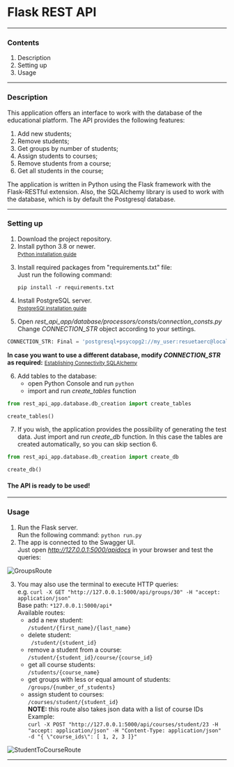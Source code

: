 # Flask REST API

___

### Contents

1. Description
2. Setting up
3. Usage

---

### Description

This application offers an interface to work with the database of the educational platform. The API provides the
following features:

1. Add new students;
2. Remove students;
3. Get groups by number of students;
4. Assign students to courses;
5. Remove students from a course;
6. Get all students in the course;

The application is written in Python using the Flask framework with the Flask-RESTful extension. Also, the SQLAlchemy
library is used to work with the database, which is by default the Postgresql database.


---

### Setting up

1. Download the project repository.
2. Install python 3.8 or newer.  
   <small>[Python installation guide][python-link]</small>

[python-link]: https://wiki.python.org/moin/BeginnersGuide/Download

3. Install required packages from "requirements.txt" file:  
   Just run the following command:
    ``` 
    pip install -r requirements.txt
    ```
4. Install PostgreSQL server.  
   <small>[PostgreSQl installation guide][postgresql-link]</small>

[postgresql-link]: https://www.postgresql.org/docs/current/tutorial-install.html

5. Open *rest_api_app/database/processors/consts/connection_consts.py*  
   Change *CONNECTION_STR* object according to your settings.

```python 
CONNECTION_STR: Final = 'postgresql+psycopg2://my_user:resuetaerc@localhost:5432/flask_rest_api'
```

**In case you want to use a different database, modify *CONNECTION_STR* as
required:** <small>[Establishing Connectivity SQLAlchemy][sqlalchemy-link]</small>

[sqlalchemy-link]: https://docs.sqlalchemy.org/en/20/tutorial/engine.html

6. Add tables to the database:
   * open Python Console and run `python`
   * import and run *create_tables* function

```python
from rest_api_app.database.db_creation import create_tables

create_tables()
```

7. If you wish, the application provides the possibility of generating the test data. Just import and run *create_db*
   function. In this case the tables are created automatically, so you can skip section 6.

```python
from rest_api_app.database.db_creation import create_db

create_db()
```

#### The API is ready to be used!

---

### Usage

1. Run the Flask server.  
   Run the following command: `python run.py`
2. The app is connected to the Swagger UI.  
   Just open *http://127.0.0.1:5000/apidocs* in your browser and test the queries:

![GroupsRoute][swagger-groups]

[swagger-groups]: https://downloader.disk.yandex.ru/preview/a9ce78a8913e9e77b915a464ea50dfbffb77dbfd269438b3f4953d7903d6138f/6258e721/UkvRzvceM4VvSEtek4rudaXIZKz1nEOoa53cbrvirpqyp4mhwccD3CzcJzXv22x4q1D4Lyu9cb3_9Z1SFIdojA%3D%3D?uid=0&filename=Swagger%20Groups.png&disposition=inline&hash=&limit=0&content_type=image%2Fpng&owner_uid=0&tknv=v2&size=2048x2048

3. You may also use the terminal to execute HTTP queries:  
   e.g. `curl -X GET "http://127.0.0.1:5000/api/groups/30" -H "accept: application/json"`  
   Base path: `*127.0.0.1:5000/api*`  
   Available routes:
    - add a new student:  
      `/student/{first_name}/{last_name}`
    - delete student:  
     ` /student/{student_id}`
   - remove a student from a course:  
     `/student/{student_id}/course/{course_id}`
    - get all course students:  
      `/students/{course_name}`
    - get groups with less or equal amount of students:  
      `/groups/{number_of_students}`
    - assign student to courses:  
      `/courses/student/{student_id}`  
      **NOTE:** this route also takes json data with a list of course IDs  
      Example:  
      `curl -X POST "http://127.0.0.1:5000/api/courses/student/23 -H "accept: application/json" -H "Content-Type: application/json" -d "{ \"course_ids\": [ 1, 2, 3 ]}"`

![StudentToCourseRoute][swagger-courses]

[swagger-courses]: https://downloader.disk.yandex.ru/preview/992f07b23f0357d41b15586f9418cde10cd1022493740c766b74d21258046ee9/6258ec7a/AnHYsVYv6QP4uWRK3DsMBIbD0mjN3u1bFHWDeZ8fo-5AEWzD7MVNha1ATDINU0mw8WfTq0dr3PhKhSyxDqbUoQ%3D%3D?uid=0&filename=Swagger%20Student%20to%20Courses.png&disposition=inline&hash=&limit=0&content_type=image%2Fpng&owner_uid=0&tknv=v2&size=2048x2048

---
